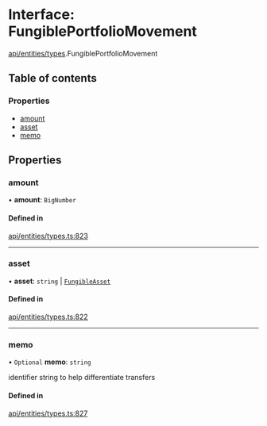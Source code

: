# Interface: FungiblePortfolioMovement

[api/entities/types](../wiki/api.entities.types).FungiblePortfolioMovement

## Table of contents

### Properties

- [amount](../wiki/api.entities.types.FungiblePortfolioMovement#amount)
- [asset](../wiki/api.entities.types.FungiblePortfolioMovement#asset)
- [memo](../wiki/api.entities.types.FungiblePortfolioMovement#memo)

## Properties

### amount

• **amount**: `BigNumber`

#### Defined in

[api/entities/types.ts:823](https://github.com/PolymeshAssociation/polymesh-sdk/blob/8a9e72221/src/api/entities/types.ts#L823)

___

### asset

• **asset**: `string` \| [`FungibleAsset`](../wiki/api.entities.Asset.Fungible.FungibleAsset)

#### Defined in

[api/entities/types.ts:822](https://github.com/PolymeshAssociation/polymesh-sdk/blob/8a9e72221/src/api/entities/types.ts#L822)

___

### memo

• `Optional` **memo**: `string`

identifier string to help differentiate transfers

#### Defined in

[api/entities/types.ts:827](https://github.com/PolymeshAssociation/polymesh-sdk/blob/8a9e72221/src/api/entities/types.ts#L827)
